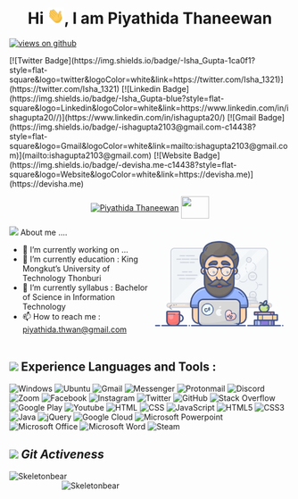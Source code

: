 <h1 align="center">Hi <img src="https://raw.githubusercontent.com/ABSphreak/ABSphreak/master/gifs/Hi.gif" width="30px">, I am Piyathida Thaneewan </h1>
  <a href="https://github.com/Skeletonbear" target="_blank">
    <img src="https://komarev.com/ghpvc/?username=FahimFBA&label=Views&color=brightgreen&style=flat-square" alt="views on github" />
  </a>
<p>[![Twitter Badge](https://img.shields.io/badge/-Isha_Gupta-1ca0f1?style=flat-square&logo=twitter&logoColor=white&link=https://twitter.com/Isha_1321)](https://twitter.com/Isha_1321)  [![Linkedin Badge](https://img.shields.io/badge/-Isha_Gupta-blue?style=flat-square&logo=Linkedin&logoColor=white&link=https://www.linkedin.com/in/ishagupta20//)](https://www.linkedin.com/in/ishagupta20/)  [![Gmail Badge](https://img.shields.io/badge/-ishagupta2103@gmail.com-c14438?style=flat-square&logo=Gmail&logoColor=white&link=mailto:ishagupta2103@gmail.com)](mailto:ishagupta2103@gmail.com)  [![Website Badge](https://img.shields.io/badge/-devisha.me-c14438?style=flat-square&logo=Website&logoColor=white&link=https://devisha.me)](https://devisha.me)</p>

<div align="center">
<a href="https://www.facebook.com/Mymewskeletonbaer/" target="blank"><img align="center" 
         src="http://pngimg.com/uploads/facebook_logos/facebook_logos_PNG19764.png" alt="Piyathida Thaneewan" height="70" width="60"/></a>
 <a href = "mailto: piyathida.thwan@gmail.com"><img align="center" 
         src="https://cdn-icons-png.flaticon.com/512/281/281769.png" height="40" width="50" /></a>
</div>

<img src="https://media.giphy.com/media/iY8CRBdQXODJSCERIr/giphy.gif" width="30px">&nbsp;About me .... <img align="right" style="width:16rem; height:auto" src="https://raw.githubusercontent.com/Elanza-48/Elanza-48/41a4790484e268102dfdab2b7c59d440d3ffafab/resources/img/geek.gif"/>
- 🔭 I’m currently working on ... <br>
- 🌱 I’m currently education : King Mongkut’s University of Technology Thonburi <br>
- 🌱 I’m currently syllabus : Bachelor of Science in Information Technology     <br>               
- 📫 How to reach me : piyathida.thwan@gmail.com 
<br><br>
<h2><img src = "https://media2.giphy.com/media/QssGEmpkyEOhBCb7e1/giphy.gif?cid=ecf05e47a0n3gi1bfqntqmob8g9aid1oyj2wr3ds3mg700bl&rid=giphy.gif" width = 32px> Experience Languages and Tools :</h2>

![Windows](https://img.shields.io/badge/Windows-0078D6?style=flat-square&logoColor=white)
![Ubuntu](https://img.shields.io/badge/Ubuntu-E95420?style=flat-square&logo=ubuntu&logoColor=white)
![Gmail](https://img.shields.io/badge/Gmail-D14836?style=flat-square&logo=gmail&logoColor=white)
![Messenger](https://img.shields.io/badge/Messenger-00B2FF?style=flat-square&logo=messenger&logoColor=white)
![Protonmail](https://img.shields.io/badge/ProtonMail-8B89CC?style=flat-square&logo=protonmail&logoColor=white)
![Discord](https://img.shields.io/badge/Discord-7289DA?style=flat-square&logo=discord&logoColor=white)
![Zoom](https://img.shields.io/badge/Zoom-2D8CFF?style=flat-square&logo=zoom&logoColor=white)
![Facebook](https://img.shields.io/badge/Facebook-1877F2?style=flat-square&logo=facebook&logoColor=white)
![Instagram](https://img.shields.io/badge/Instagram-E4405F?style=flat-square&logo=instagram&logoColor=white)
![Twitter](https://img.shields.io/badge/Twitter-1DA1F2?style=flat-square&logo=twitter&logoColor=white)
![GitHub](https://img.shields.io/badge/-GitHub-181717?style=flat-square&logo=github)
![Stack Overflow](https://img.shields.io/badge/Stack_Overflow-FE7A16?style=flat-square&logo=stack-overflow&logoColor=white)
![Google Play](https://img.shields.io/badge/Google_Play-414141?style=flat-square&logo=google-play&logoColor=white)
![Youtube](https://img.shields.io/badge/YouTube-FF0000?style=flat-square&logo=youtube&logoColor=white)
![HTML](https://img.shields.io/badge/HTML-239120?style=flat-square&logo=html5&logoColor=white)
![CSS](https://img.shields.io/badge/CSS-239120?&style=flat-square&logo=css3&logoColor=white)
![JavaScript](https://img.shields.io/badge/-JavaScript-black?style=flat-square&logo=javascript)
![HTML5](https://img.shields.io/badge/HTML5-E34F26?style=flat-square&logo=html5&logoColor=white)
![CSS3](https://img.shields.io/badge/CSS3-1572B6?style=flat-square&logo=css3&logoColor=white)
![Java](https://img.shields.io/badge/-Java-007396?style=flat-square&logo=java)
![jQuery](https://img.shields.io/badge/jQuery-0769AD?style=flat-square&logo=jquery&logoColor=white)
![Google Cloud](https://img.shields.io/badge/Google_Cloud-4285F4?style=flat-square&logo=google-cloud&logoColor=white)
![Microsoft Powerpoint](https://img.shields.io/badge/Microsoft_PowerPoint-B7472A?style=flat-square&logo=microsoft-powerpoint&logoColor=white)
![Microsoft Office](https://img.shields.io/badge/Microsoft_Office-D83B01?style=flat-square&logo=microsoft-office&logoColor=white)
![Microsoft Word](https://img.shields.io/badge/Microsoft_Word-2B579A?style=flat-square&logo=microsoft-word&logoColor=white)
![Steam](https://img.shields.io/badge/Steam-000000?style=flat-square&logo=steam&logoColor=white) 

<!--  <table align="center">
<!--    <tbody>
<!--         <tr>
            <td>
                <a href="https://tailwindcss.com/" target="_blank">
                    <img src="https://www.vectorlogo.zone/logos/tailwindcss/tailwindcss-icon.svg" 
                    alt="tailwind" title="tailwind" width="40" height="40"/>
                </a>
            </td>
            <td>
                <a href="https://getbootstrap.com" target="_blank">
                    <img src="https://raw.githubusercontent.com/devicons/devicon/master/icons/bootstrap/bootstrap-plain-wordmark.svg" 
                    alt="bootstrap" title="bootstrap" width="40" height="40"/>
                </a>
            </td>
            <td>
                <a href="https://www.w3schools.com/css/" target="_blank">
                    <img src="https://raw.githubusercontent.com/devicons/devicon/master/icons/css3/css3-original-wordmark.svg"  
                    alt="css3" title="CSS" width="40" height="40"/>
                </a>
            </td>
            <td>
                <a href="https://www.w3.org/html/" target="_blank">
                    <img src="https://raw.githubusercontent.com/devicons/devicon/master/icons/html5/html5-original-wordmark.svg" 
                    alt="html5" title="HTML" width="40" height="40"/>
                </a>
            </td>
            <td>
                <a href="https://developer.mozilla.org/en-US/docs/Web/JavaScript" target="_blank">
                    <img src="https://raw.githubusercontent.com/devicons/devicon/master/icons/javascript/javascript-original.svg" 
                    alt="javascript" title="javascript" width="40" height="40"/>
                </a>
            </td>
            <td>
                <a href="https://www.docker.com/" target="_blank">
                    <img src="https://raw.githubusercontent.com/devicons/devicon/master/icons/docker/docker-original-wordmark.svg" 
                    alt="docker" title="Docker" width="40" height="40"/>
                </a>
            </td>
            <td>
                <a href="#">
                    <img alt="Visual Studio" title="Visual Studio Code" width="40" height="40" src="https://img.icons8.com/fluent/48/000000/visual-studio-code-2019.png" />
                </a>
            </td>
        </tr>
        <tr>
            <td>
                <a href="https://nodejs.org" target="_blank">
                    <img src="https://raw.githubusercontent.com/devicons/devicon/master/icons/nodejs/nodejs-original-wordmark.svg" 
                     alt="nodejs" title="nodejs" width="40" height="40"/>
                </a>
            </td>
            <td>
                <a href="https://firebase.google.com/" target="_blank">
                    <img src="https://www.vectorlogo.zone/logos/firebase/firebase-icon.svg" 
                    alt="firebase" title="firebase" width="40" height="40"/>
                </a>
            </td>
            <td >
                <a href="https://www.mongodb.com/" target="_blank">
                    <img src="https://raw.githubusercontent.com/devicons/devicon/master/icons/mongodb/mongodb-original-wordmark.svg" 
                    alt="mongodb" title="mongodb"  width="40" height="40"/>
                </a>
            </td>
            <td>
                <a href="https://www.mysql.com/" target="_blank">
                    <img src="https://raw.githubusercontent.com/devicons/devicon/master/icons/mysql/mysql-original-wordmark.svg" 
                    alt="mysql" title="MySQL" width="40" height="40"/>
                </a>
            </td>
            <td>
                <a href="#">
                    <img alt="Terminal" title="Terminal" width="40" height="40" src="https://raw.githubusercontent.com/github/explore/80688e429a7d4ef2fca1e82350fe8e3517d3494d/topics/terminal/terminal.png" />
                </a> 
            </td>
            <td>
                <a href="#">
                    <img alt="GitHub" title="GitHub" width="40" height="40" src="https://i.imgur.com/DZgetVv.png" />
                </a>
            </td>
            <td>
                <a href="#">
                    <img alt="postman" title="postman" width="40" height="40" src="http://1.bp.blogspot.com/-zpFycyecyMI/VcGzN99b6nI/AAAAAAAAAfs/SKdApnfD1I4/s1600/logo-postman-icon.png" />
                </a>
            </td>
        </tr>
        <tr>
            <td>
                <a href="#" target="_blank">
                    <img src="https://upload.wikimedia.org/wikipedia/en/thumb/6/68/Oracle_SQL_Developer_logo.svg/1200px-Oracle_SQL_Developer_logo.svg.png" 
                    alt="OracleSQL Developer" title="Oracle SQL Developer" width="40" height="40"/>
                </a>
            </td>
            <td>
                <a href="#" target="_blank">
                    <img src="https://i.dlpng.com/static/png/7199121_preview.png"
                     alt="eclipse" title="Eclipse" width="40" height="40"/>
                </a>
            </td>
            <td >
                <a href="#" target="_blank">
                    <img src="https://cdn.icon-icons.com/icons2/2429/PNG/512/figma_logo_icon_147289.png" alt="figma" title="Figma" width="40" height="40"/>
                </a>
            </td>
            <td>
                <a href="#" target="_blank">
                    <img src="https://cdn-icons-png.flaticon.com/512/873/873107.png" alt="Azure" title="Azure" width="40" height="40"  />
                </a>
            </td>
            <td>
                <a href="#">
                    <img alt="XML" title="XML" width="40" height="40" src="https://icons-for-free.com/iconfiles/png/512/file+xml+icon-1320183613266774856.png" />
                </a>
            </td>
            <td>
                <a href="#">
                    <img alt="java" title="java" width="40" height="40" src="https://cdn.iconscout.com/icon/free/png-256/java-60-1174953.png" />
                </a>
            </td>
            <td>
                <a href="#">
                    <img alt="Vue.js" title="Vue.js " width="40" height="40" src="https://upload.wikimedia.org/wikipedia/commons/thumb/9/95/Vue.js_Logo_2.svg/1184px-Vue.js_Logo_2.svg.png" />
                </a>
            </td>
        </tr>
    </tbody>
</table> </br>  -->

<h2> <img src="https://media.giphy.com/media/iY8CRBdQXODJSCERIr/giphy.gif" width="30px">&nbsp;<i><b>Git Activeness</b></i> </h2>
 
<p><img align="left" src="https://github-readme-stats.vercel.app/api/top-langs?username=Skeletonbear&show_icons=true&locale=en&layout=compact" alt="Skeletonbear" /></p>
<p>&nbsp;<img align="right" src="https://github-readme-stats.vercel.app/api?username=Skeletonbear&show_icons=true&locale=en&layout=compact" alt="Skeletonbear" width="410" /></p>

